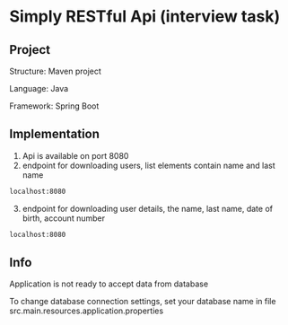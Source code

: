 # Simply RESTful Api (interview task)

## Project
Structure: Maven project

Language: Java

Framework: Spring Boot

## Implementation
1. Api is available on port 8080 
2. endpoint for downloading users, list elements contain name and last name
```sh
localhost:8080
```
3. endpoint for downloading user details, the name, last name, date of birth, account number
```sh
localhost:8080
```

## Info
Application is not ready to accept data from database

To change database connection settings, set your database name in file src.main.resources.application.properties
